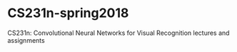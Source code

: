 # CS231n-spring2018
CS231n: Convolutional Neural Networks for Visual Recognition lectures and assignments  
